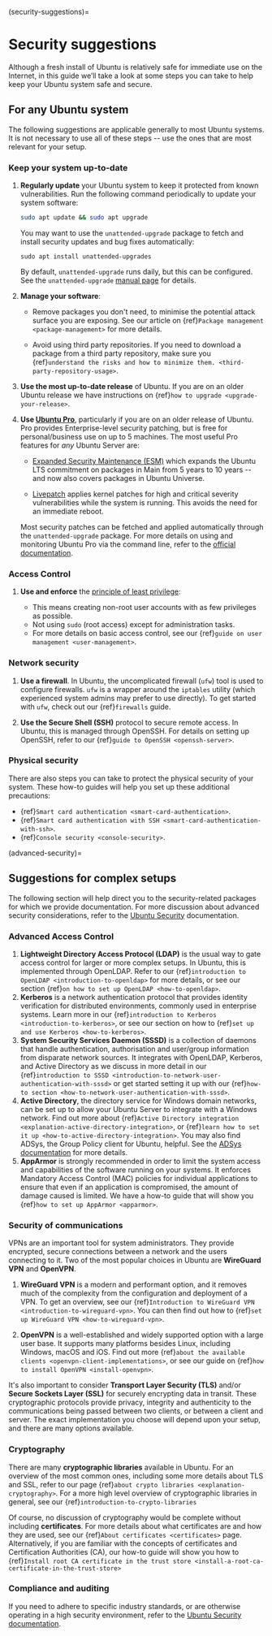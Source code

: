 (security-suggestions)=
# Security suggestions

Although a fresh install of Ubuntu is relatively safe for immediate use on the
Internet, in this guide we’ll take a look at some steps you can take to help
keep your Ubuntu system safe and secure.

## For any Ubuntu system

The following suggestions are applicable generally to most Ubuntu systems. It
is not necessary to use all of these steps -- use the ones that are most
relevant for your setup.

### Keep your system up-to-date

1. **Regularly update** your Ubuntu system to keep it protected from known
   vulnerabilities. Run the following command periodically to update your
   system software:

   ```bash
   sudo apt update && sudo apt upgrade
   ```

   You may want to use the `unattended-upgrade` package to fetch and install
   security updates and bug fixes automatically:

   ```
   sudo apt install unattended-upgrades
   ```

   By default, `unattended-upgrade` runs daily, but this can be configured. See
   the `unattended-upgrade`
   [manual page](https://manpages.ubuntu.com/manpages/noble/en/man8/unattended-upgrades.8.html)
   for details.

1. **Manage your software**:

   * Remove packages you don't need, to minimise the potential attack surface
     you are exposing. See our article on
     {ref}`Package management <package-management>` for more details.

   * Avoid using third party repositories. If you need to download a package
     from a third party repository, make sure you
     {ref}`understand the risks and how to minimize them. <third-party-repository-usage>`.

1. **Use the most up-to-date release** of Ubuntu. If you are on an older Ubuntu
   release we have instructions on {ref}`how to upgrade <upgrade-your-release>`.
 
1. **Use [Ubuntu Pro](https://ubuntu.com/pro)**, particularly if you are on an
   older release of Ubuntu. Pro provides Enterprise-level security patching,
   but is free for personal/business use on up to 5 machines. The most useful
   Pro features for *any* Ubuntu Server are:

   * [Expanded Security Maintenance (ESM)](https://ubuntu.com/security/esm)
     which expands the Ubuntu LTS commitment on packages in Main from 5 years
     to 10 years -- and now also covers packages in Ubuntu Universe.
   
   * [Livepatch](https://ubuntu.com/security/livepatch) applies kernel patches
     for high and critical severity vulnerabilities while the system is running.
     This avoids the need for an immediate reboot.

   Most security patches can be fetched and applied automatically through the
   `unattended-upgrade` package. For more details on using and monitoring
   Ubuntu Pro via the command line, refer to the
   [official documentation](https://canonical-ubuntu-pro-client.readthedocs-hosted.com/en/latest/).

### Access Control

1. **Use and enforce** the
   [principle of least privilege](https://en.wikipedia.org/wiki/Principle_of_least_privilege):

   * This means creating non-root user accounts with as few privileges as possible.
   * Not using `sudo` (root access) except for administration tasks.
   * For more details on basic access control, see our {ref}`guide on user management <user-management>`.

### Network security

1. **Use a firewall**. In Ubuntu, the uncomplicated firewall (`ufw`) tool is
   used to configure firewalls. `ufw` is a wrapper around the `iptables` utility
   (which experienced system admins may prefer to use directly). To get started
   with `ufw`, check out our {ref}`firewalls` guide.

1. **Use the Secure Shell (SSH)** protocol to secure remote access. In Ubuntu,
   this is managed through OpenSSH. For details on setting up OpenSSH, refer to
   our {ref}`guide to OpenSSH <openssh-server>`. 

### Physical security

There are also steps you can take to protect the physical security of your
system. These how-to guides will help you set up these additional precautions:

* {ref}`Smart card authentication <smart-card-authentication>`.
* {ref}`Smart card authentication with SSH <smart-card-authentication-with-ssh>`.
* {ref}`Console security <console-security>`.


(advanced-security)=
## Suggestions for complex setups

The following section will help direct you to the security-related packages for
which we provide documentation. For more discussion about advanced security
considerations, refer to the [Ubuntu Security](https://ubuntu.com/security)
documentation. 

### Advanced Access Control

1. **Lightweight Directory Access Protocol (LDAP)** is the usual way to gate
   access control for larger or more complex setups. In Ubuntu, this is
   implemented through OpenLDAP. Refer to our
   {ref}`introduction to OpenLDAP <introduction-to-openldap>`
   for more details, or see our section
   {ref}`on how to set up OpenLDAP <how-to-openldap>`.
1. **Kerberos** is a network authentication protocol that provides identity
   verification for distributed environments, commonly used in enterprise
   systems. Learn more in our
   {ref}`introduction to Kerberos <introduction-to-kerberos>`, or see our
   section on how to {ref}`set up and use Kerberos <how-to-kerberos>`.
1. **System Security Services Daemon (SSSD)** is a collection of daemons that
   handle authentication, authorisation and user/group information from
   disparate network sources. It integrates with OpenLDAP, Kerberos, and
   Active Directory as we discuss in more detail in our
   {ref}`introduction to SSSD <introduction-to-network-user-authentication-with-sssd>`
   or get started setting it up with our
   {ref}`how-to section <how-to-network-user-authentication-with-sssd>`.
1. **Active Directory**, the directory service for Windows domain networks, can
   be set up to allow your Ubuntu Server to integrate with a Windows network.
   Find out more about
   {ref}`Active Directory integration <explanation-active-directory-integration>`,
   or {ref}`learn how to set it up <how-to-active-directory-integration>`.
   You may also find ADSys, the Group Policy client for Ubuntu, helpful. See
   the [ADSys documentation](https://documentation.ubuntu.com/adsys/en/latest/)
   for more details.
1. **AppArmor** is strongly recommended in order to limit the system access and
   capabilities of the software running on your systems. It enforces Mandatory
   Access Control (MAC) policies for individual applications to ensure that
   even if an application is compromised, the amount of damage caused is
   limited. We have a how-to guide that will show you
   {ref}`how to set up AppArmor <apparmor>`.

### Security of communications

VPNs are an important tool for system administrators. They provide encrypted,
secure connections between a network and the users connecting to it. Two of the
most popular choices in Ubuntu are **WireGuard VPN** and **OpenVPN**.

1. **WireGuard VPN** is a modern and performant option, and it removes much of
   the complexity from the configuration and deployment of a VPN. To get an
   overview, see our
   {ref}`Introduction to WireGuard VPN <introduction-to-wireguard-vpn>`. You
   can then find out how to {ref}`set up WireGuard VPN <how-to-wireguard-vpn>`.

1. **OpenVPN** is a well-established and widely supported option with a large
   user base. It supports many platforms besides Linux, including Windows,
   macOS and iOS. Find out more
   {ref}`about the available clients <openvpn-client-implementations>`, or see
   our guide on {ref}`how to install OpenVPN <install-openvpn>`.

It's also important to consider **Transport Layer Security (TLS)** and/or
**Secure Sockets Layer (SSL)** for securely encrypting data in transit. These
cryptographic protocols provide privacy, integrity and authenticity to the
communications being passed between two clients, or between a client and server.
The exact implementation you choose will depend upon your setup, and there are
many options available.

### Cryptography

There are many **cryptographic libraries** available in Ubuntu. For an overview
of the most common ones, including some more details about TLS and SSL, refer
to our page {ref}`about crypto libraries <explanation-cryptography>`. For a
more high level overview of cryptographic libraries in general, see our
{ref}`introduction-to-crypto-libraries`

Of course, no discussion of cryptography would be complete without including
**certificates**. For more details about what certificates are and how they are
used, see our {ref}`About certificates <certificates>` page. Alternatively,
if you are familiar with the concepts of certificates and Certification
Authorities (CA), our how-to guide will show you how to
{ref}`Install root CA certificate in the trust store <install-a-root-ca-certificate-in-the-trust-store>`

### Compliance and auditing

If you need to adhere to specific industry standards, or are otherwise operating
in a high security environment, refer to the
[Ubuntu Security documentation](https://ubuntu.com/security/compliance-automation).




